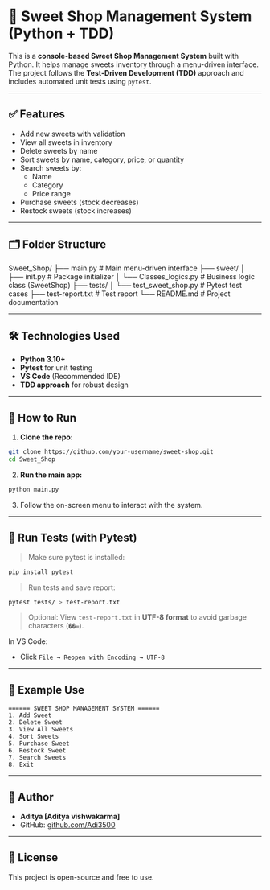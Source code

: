 # 🍬 Sweet Shop Management System (Python + TDD)

This is a **console-based Sweet Shop Management System** built with Python. It helps manage sweets inventory through a menu-driven interface. The project follows the **Test-Driven Development (TDD)** approach and includes automated unit tests using `pytest`.

---

## ✅ Features

- Add new sweets with validation
- View all sweets in inventory
- Delete sweets by name
- Sort sweets by name, category, price, or quantity
- Search sweets by:
  - Name
  - Category
  - Price range
- Purchase sweets (stock decreases)
- Restock sweets (stock increases)

---

## 🗂️ Folder Structure

Sweet_Shop/
├── main.py # Main menu-driven interface
├── sweet/
│ ├── init.py # Package initializer
│ └── Classes_logics.py # Business logic class (SweetShop)
├── tests/
│ └── test_sweet_shop.py # Pytest test cases
├── test-report.txt # Test report 
└── README.md # Project documentation

---

## 🛠️ Technologies Used

- **Python 3.10+**
- **Pytest** for unit testing
- **VS Code** (Recommended IDE)
- **TDD approach** for robust design

---

## 🚀 How to Run

1. **Clone the repo:**

```bash
git clone https://github.com/your-username/sweet-shop.git
cd Sweet_Shop
```

2. **Run the main app:**

```bash
python main.py
```

3. Follow the on-screen menu to interact with the system.

---

## 🧪 Run Tests (with Pytest)

> Make sure pytest is installed:

```bash
pip install pytest
```

> Run tests and save report:

```bash
pytest tests/ > test-report.txt
```

> Optional: View `test-report.txt` in **UTF-8 format** to avoid garbage characters (`��=`).

In VS Code:
- Click `File → Reopen with Encoding → UTF-8`

---

## 📸 Example Use

```
====== SWEET SHOP MANAGEMENT SYSTEM ======
1. Add Sweet
2. Delete Sweet
3. View All Sweets
4. Sort Sweets
5. Purchase Sweet
6. Restock Sweet
7. Search Sweets
8. Exit
```

---

## 👤 Author

- **Aditya [Aditya vishwakarma]**
- GitHub: [github.com/Adi3500](https://github.com/Adi3500/Sweet_Shop_Management_System.git)

---

## 📝 License

This project is open-source and free to use.


